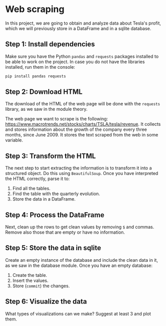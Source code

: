 # Web scraping

In this project, we are going to obtain and analyze data about Tesla's profit, which we will previously store in a DataFrame and in a sqlite database.

## Step 1: Install dependencies

Make sure you have the Python `pandas` and `requests` packages installed to be able to work on the project. In case you do not have the libraries installed, run them in the console:

```bash
pip install pandas requests
```

## Step 2: Download HTML

The download of the HTML of the web page will be done with the `requests` library, as we saw in the module theory.

The web page we want to scrape is the following: https://www.macrotrends.net/stocks/charts/TSLA/tesla/revenue. It collects and stores information about the growth of the company every three months, since June 2009. It stores the text scraped from the web in some variable.


## Step 3: Transform the HTML

The next step to start extracting the information is to transform it into a structured object. Do this using `BeautifulSoup`. Once you have interpreted the HTML correctly, parse it to:

1. Find all the tables.
2. Find the table with the quarterly evolution.
3. Store the data in a DataFrame.


## Step 4: Process the DataFrame

Next, clean up the rows to get clean values by removing `$` and commas. Remove also those that are empty or have no information.


## Step 5: Store the data in sqlite

Create an empty instance of the database and include the clean data in it, as we saw in the database module. Once you have an empty database:

1. Create the table.
2. Insert the values.
3. Store (`commit`) the changes.


## Step 6: Visualize the data

What types of visualizations can we make? Suggest at least 3 and plot them.